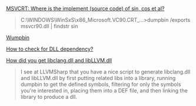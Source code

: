 [MSVCRT: Where is the implement (source code) of sin, cos et al?](https://stackoverflow.com/questions/7621089/msvcrt-where-is-the-implement-source-code-of-sin-cos-et-al)
> C:\WINDOWS\WinSxS\x86_Microsoft.VC90.CRT_...>dumpbin /exports msvcr90.dll | findstr sin

[Wumpbin](https://www.benf.org/other/wumpbin/index.html)

[How to check for DLL dependency?](https://stackoverflow.com/questions/7378959/how-to-check-for-dll-dependency)

[How did you get libclang.dll and libLLVM.dll](https://github.com/dotnet/ClangSharp/issues/3)

> I see at LLVMSharp that you have a nice script to generate libclang.dll and libLLVM.dll by first putting related libs into a library, running dumpbin to get the defined symbols, filtering for only the symbols you're interested in, placing them into a DEF file, and then linking the library to produce a dll.
